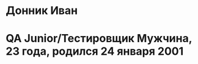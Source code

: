 <html>
  <boody>
    <h1>Донник Иван<h1>
    QA Junior/Тестировщик
    Мужчина, 23 года, родился 24 января 2001
  </boody>
</html>
